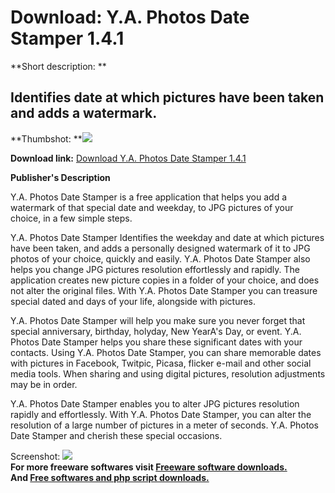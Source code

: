 # Download: Y.A. Photos Date Stamper 1.4.1

**Short description: **

## Identifies date at which pictures have been taken and adds a watermark.

  
**Thumbshot: **![](http://www.freewarefiles.com/screenshot/yaphotodatestmp1_md.jpg)   
  
**Download link:** [Download Y.A. Photos Date Stamper 1.4.1](http://freesoftwares.boysofts.com/YA-Photos-Date-Stamper_program_46816.html)  
  

**Publisher's Description**  
  

Y.A. Photos Date Stamper is a free application that helps you add a watermark
of that special date and weekday, to JPG pictures of your choice, in a few
simple steps.

Y.A. Photos Date Stamper Identifies the weekday and date at which pictures
have been taken, and adds a personally designed watermark of it to JPG photos
of your choice, quickly and easily. Y.A. Photos Date Stamper also helps you
change JPG pictures resolution effortlessly and rapidly. The application
creates new picture copies in a folder of your choice, and does not alter the
original files. With Y.A. Photos Date Stamper you can treasure special dated
and days of your life, alongside with pictures.

Y.A. Photos Date Stamper will help you make sure you never forget that special
anniversary, birthday, holyday, New YearA's Day, or event. Y.A. Photos Date
Stamper helps you share these significant dates with your contacts. Using Y.A.
Photos Date Stamper, you can share memorable dates with pictures in Facebook,
Twitpic, Picasa, flicker e-mail and other social media tools. When sharing and
using digital pictures, resolution adjustments may be in order.

Y.A. Photos Date Stamper enables you to alter JPG pictures resolution rapidly
and effortlessly. With Y.A. Photos Date Stamper, you can alter the resolution
of a large number of pictures in a meter of seconds. Y.A. Photos Date Stamper
and cherish these special occasions.

  
  
Screenshot: ![](http://www.freewarefiles.com/screenshot/yaphotodatestmp1.jpg)  
**For more freeware softwares visit [Freeware software downloads.](http://freesoftwares.boysofts.com/)**   
**And [Free softwares and php script downloads.](http://www.boysofts.com/)**

